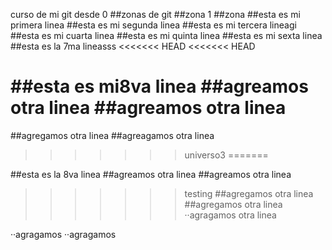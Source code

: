 curso de mi git desde 0
##zonas de git
##zona 1
##zona 
##esta es mi primera linea
##esta es mi segunda linea
##esta es mi tercera lineagi
##esta es mi cuarta linea
##esta es mi quinta linea
##esta es mi sexta linea
##esta es la 7ma lineasss
<<<<<<< HEAD
<<<<<<< HEAD

##esta es mi8va linea
##agreamos otra linea
##agreamos otra linea
=======
##agregamos otra linea
##agreagamos otra linea
>>>>>>> universo3
=======

##esta es la 8va linea
##agreamos otra linea
##agreamos otra linea
>>>>>>> testing
##agregamos otra linea
##agregamos otra linea
··agragamos otra linea





··agragamos
··agragamos